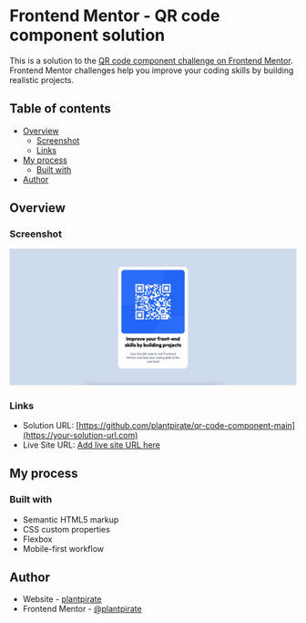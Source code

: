 # Frontend Mentor - QR code component solution

This is a solution to the [QR code component challenge on Frontend Mentor](https://www.frontendmentor.io/challenges/qr-code-component-iux_sIO_H). Frontend Mentor challenges help you improve your coding skills by building realistic projects. 

## Table of contents

- [Overview](#overview)
  - [Screenshot](#screenshot)
  - [Links](#links)
- [My process](#my-process)
  - [Built with](#built-with)
- [Author](#author)



## Overview

### Screenshot

![Site screenshot](https://github.com/plantpirate/qr-code-component-main/blob/main/images/screenshot.jpg)


### Links

- Solution URL: [https://github.com/plantpirate/qr-code-component-main](https://your-solution-url.com)
- Live Site URL: [Add live site URL here](https://your-live-site-url.com)

## My process

### Built with

- Semantic HTML5 markup
- CSS custom properties
- Flexbox
- Mobile-first workflow

## Author

- Website - [plantpirate](https://github.com/plantpirate)
- Frontend Mentor - [@plantpirate](https://www.frontendmentor.io/profile/plantpirate)
